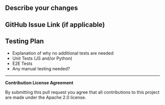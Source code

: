 ## Describe your changes

<!-- If it's a visual change, please include a screenshot or video! -->

## GitHub Issue Link (if applicable)

## Testing Plan

- Explanation of why no additional tests are needed
- Unit Tests (JS and/or Python)
- E2E Tests
- Any manual testing needed?

---

**Contribution License Agreement**

By submitting this pull request you agree that all contributions to this project are made under the Apache 2.0 license.
